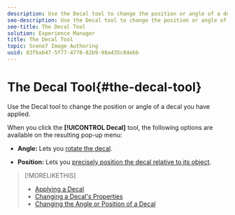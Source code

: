 ```yaml
---
description: Use the Decal tool to change the position or angle of a decal you have applied.
seo-description: Use the Decal tool to change the position or angle of a decal you have applied.
seo-title: The Decal Tool
solution: Experience Manager
title: The Decal Tool
topic: Scene7 Image Authoring
uuid: 83fbab47-5f77-4778-82b9-98a435c84ebb
---
```


# The Decal Tool{#the-decal-tool}

Use the Decal tool to change the position or angle of a decal you have applied.

When you click the **[!UICONTROL Decal]** tool, the following options are available on the resulting pop-up menu:

* **Angle:** Lets you [rotate the decal](../../c-vat-rend-pg/c-vat-rend-obj/c-vat-decals/t-vat-pos-decal.md#task-40af779cdb0b4643a06c135dc6aca2da). 

* **Position:** Lets you [precisely position the decal relative to its object](../../c-vat-rend-pg/c-vat-rend-obj/c-vat-decals/t-vat-pos-decal.md#task-40af779cdb0b4643a06c135dc6aca2da).

>[!MORELIKETHIS]
>
>* [Applying a Decal](../../c-vat-rend-pg/c-vat-rend-obj/c-vat-decals/t-vat-app-decal.md#task-16ff67be05f84b06b4c0caf73ff01f83)
>* [Changing a Decal's Properties](../../c-vat-rend-pg/c-vat-rend-obj/c-vat-decals/t-vat-decal-prop.md#task-287527f44dbe405285fb2f55af65107b)
>* [Changing the Angle or Position of a Decal](../../c-vat-rend-pg/c-vat-rend-obj/c-vat-decals/t-vat-pos-decal.md#task-40af779cdb0b4643a06c135dc6aca2da)
